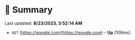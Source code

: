 # 📖 Summary
Last updated: **8/23/2023, 3:52:14 AM**

- `GET` [https://google.com](https://google.com) - **Up** (108ms)
